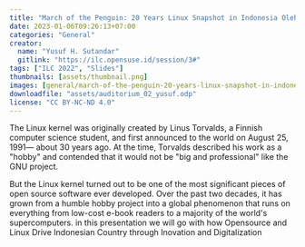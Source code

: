 ```yaml
---
title: "March of the Penguin: 20 Years Linux Snapshot in Indonesia Oleh Yusuf H. Sutandar (Biznet Gio Cloud)"
date: 2023-01-06T09:26:13+07:00
categories: "General"
creator: 
  name: "Yusuf H. Sutandar"
  gitlink: "https://ilc.opensuse.id/session/3#"
tags: ["ILC 2022", "Slides"]
thumbnails: [assets/thumbnail.png]
images: [general/march-of-the-penguin-20-years-linux-snapshot-in-indonesia-oleh-yusuf-h-sutandar-biznet-gio-cloud/assets/thumbnail.png]
downloadfile: "assets/auditorium_02_yusuf.odp"
license: "CC BY-NC-ND 4.0"
---
```

The Linux kernel was originally created by Linus Torvalds, a Finnish computer science student, and first announced to the world on August 25, 1991— about 30 years ago. At the time, Torvalds described his work as a "hobby" and contended that it would not be "big and professional" like the GNU project. <!--more-->

But the Linux kernel turned out to be one of the most significant pieces of open source software ever developed. Over the past two decades, it has grown from a humble hobby project into a global phenomenon that runs on everything from low-cost e-book readers to a majority of the world's supercomputers. in this presentation we will go with how Opensource and Linux Drive Indonesian Country through Inovation and Digitalization